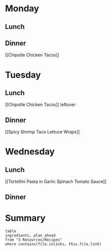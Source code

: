 # Monday 
## Lunch

## Dinner 
[[Chipotle Chicken Tacos]]

# Tuesday
## Lunch 
[[Chipotle Chicken Tacos]] leftover

## Dinner 
[[Spicy Shrimp Taco Lettuce Wraps]]


# Wednesday 
## Lunch 
[[Tortellini Pasta in Garlic Spinach Tomato Sauce]]

## Dinner






# Summary
```dataview
table
ingredients, plan_ahead
from "3 Resources/Recipes"
where contains(file.inlinks, this.file.link)
```
